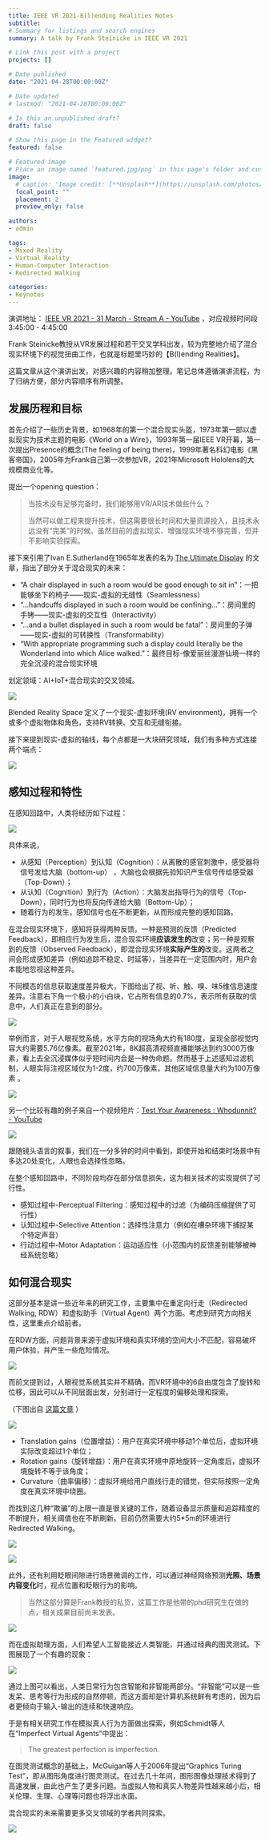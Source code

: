 ```yaml
---
title: IEEE VR 2021-B(l)ending Realities Notes
subtitle: 
# Summary for listings and search engines
summary: A talk by Frank Steinicke in IEEE VR 2021

# Link this post with a project
projects: []

# Date published
date: "2021-04-28T00:00:00Z"

# Date updated
# lastmod: "2021-04-28T00:00:00Z"

# Is this an unpublished draft?
draft: false

# Show this page in the Featured widget?
featured: false

# Featured image
# Place an image named `featured.jpg/png` in this page's folder and customize its options here.
image:
  # caption: 'Image credit: [**Unsplash**](https://unsplash.com/photos/CpkOjOcXdUY)'
  focal_point: ""
  placement: 2
  preview_only: false

authors:
- admin

tags:
- Mixed Reality
- Virtual Reality
- Human-Computer Interaction
- Redirected Walking

categories:
- Keynotes
---
```


演讲地址： [IEEE VR 2021 - 31 March - Stream A - YouTube](https://www.youtube.com/watch?v=Ds-h1J4MFMI) ，对应视频时间段 3:45:00 - 4:45:00

<!-- more -->

Frank Steinicke教授从VR发展过程和若干交叉学科出发，较为完整地介绍了混合现实环境下的视觉扭曲工作，也就是标题里巧妙的【B(l)ending Realities】。

这篇文章从这个演讲出发，对感兴趣的内容稍加整理。笔记总体遵循演讲流程，为了归纳方便，部分内容顺序有所调整。

## 发展历程和目标

首先介绍了一些历史背景，如1968年的第一个混合现实头盔，1973年第一部以虚拟现实为技术主题的电影《World on a Wire》，1993年第一届IEEE VR开幕，第一次提出Presence的概念(The feeling of being there)，1999年著名科幻电影《黑客帝国》，2005年为Frank自己第一次参加VR，2021年Microsoft Hololens的大规模商业化等。

提出一个opening question：

> 当技术没有足够完备时，我们能够用VR/AR技术做些什么？
>
> 当然可以做工程来提升技术，但这需要很长时间和大量资源投入，且技术永远没有“完美”的时候。虽然目前的虚拟现实、增强现实环境不够完善，但并不影响实验探索。

接下来引用了Ivan E.Sutherland在1965年发表的名为 [The Ultimate Display](https://my.eng.utah.edu/~cs6360/Readings/UltimateDisplay.pdf) 的文章，指出了部分关于混合现实的未来：

* “A chair displayed in such a room would be good enough to sit in”：一把能够坐下的椅子——现实-虚拟的无缝性（Seamlessness）
* “...handcuffs displayed in such a room would be confining...”：房间里的手铐——现实-虚拟的交互性（Interactivity）
* “...and a bullet displayed in such a room would be fatal”：房间里的子弹——现实-虚拟的可转换性（Transformability）
* “With appropriate programming such a display could literally be the Wonderland into which Alice walked.”：最终目标-像爱丽丝漫游仙境一样的完全沉浸的混合现实环境

划定领域：AI+IoT+混合现实的交叉领域。

![](https://github.com/HusterHope/blogimage/raw/master/20210428-1.png)

Blended Reality Space 定义了一个现实-虚拟环境(RV environment)，拥有一个或多个虚拟物体和角色，支持RV转换、交互和无缝衔接。

接下来提到现实-虚拟的轴线，每个点都是一大块研究领域，我们有多种方式连接两个端点：

![](https://github.com/HusterHope/blogimage/raw/master/20210428-2.png)

## 感知过程和特性

在感知回路中，人类将经历如下过程：

![](https://github.com/HusterHope/blogimage/raw/master/20210428-3.png)

具体来说，

* 从感知（Perception）到认知（Cognition）：从离散的感官刺激中，感受器将信号发给大脑（bottom-up） ，大脑也会根据先验知识产生信号传给感受器（Top-Down）；
* 从认知（Cognition）到行为（Action）：大脑发出指导行为的信号（Top-Down），同时行为也将反向传递给大脑（Bottom-Up）；
* 随着行为的发生，感知信号也在不断更新，从而形成完整的感知回路。

在混合现实环境下，感知将获得两种反馈。一种是预测的反馈（Predicted Feedback），即相应行为发生后，混合现实环境**应该发生的**改变；另一种是观察到的反馈（Observed Feedback），即混合现实环境**实际产生的**改变。这两者之间会形成感知差异（例如追踪不稳定、时延等），当差异在一定范围内时，用户会本能地忽视这种差异。

不同模态的信息获取速度差异极大，下图给出了视、听、触、嗅、味5维信息速度差异。注意右下角一个极小的小白块，它占所有信息的0.7%，表示所有获取的信息中，人们真正在意到的部分。

![](https://github.com/HusterHope/blogimage/raw/master/20210428-4.png)

举例而言，对于人眼视觉系统，水平方向的视场角大约有180度，呈现全部视觉内容大约需要5.76亿像素。截至2021年，8K超高清视频直播能够达到约3000万像素，看上去全沉浸媒体似乎短时间内会是一种伪命题。然而基于上述感知过滤机制，人眼实际注视区域仅为1-2度，约700万像素，其他区域信息量大约为100万像素 。

![](https://github.com/HusterHope/blogimage/raw/master/20210428-5.png)

另一个比较有趣的例子来自一个视频短片：[Test Your Awareness : Whodunnit? - YouTube](https://www.youtube.com/watch?v=ubNF9QNEQLA) 

![](https://github.com/HusterHope/blogimage/raw/master/20210428-6.png)

跟随镜头语言的叙事，我们在一分多钟的时间中看到，即使开始和结束时场景中有多达20处变化，人眼也会选择性忽略。

在整个感知回路中，不同阶段均存在部分信息损失，这为相关技术的实现提供了可行性。

* 感知过程中-Perceptual Filtering：感知过程中的过滤（为编码压缩提供了可行性）
* 认知过程中-Selective Attention：选择性注意力（例如在嘈杂环境下捕捉某个特定声音）
* 行动过程中-Motor Adaptation：运动适应性（小范围内的反馈差别能够被神经系统忽略）

## 如何混合现实

这部分基本是讲一些近年来的研究工作，主要集中在重定向行走（Redirected Walking, RDW）和虚拟助手（Virtual Agent）两个方面。考虑到研究方向相关性，这里重点介绍前者。

在RDW方面，问题背景来源于虚拟环境和真实环境的空间大小不匹配，容易破坏用户体验，并产生一些危险情况。

![](https://github.com/HusterHope/blogimage/raw/master/20210428-7.png)

而前文提到过，人眼视觉系统其实并不精确，而VR环境中的6自由度包含了旋转和位移，因此可以从不同层面出发，分别进行一定程度的偏移处理和探索。

（下图出自 [这篇文章](https://zhuanlan.zhihu.com/p/33467983) ）

![](https://github.com/HusterHope/blogimage/raw/master/20210428-8.png)

* Translation gains（位置增益）：用户在真实环境中移动1个单位后，虚拟环境实际改变超过1个单位；
* Rotation gains（旋转增益）：用户在真实环境中原地旋转一定角度后，虚拟环境旋转不等于该角度；
* Curvature（曲率偏移）：虚拟环境给用户直线行走的错觉，但实际按照一定角度在真实环境中绕圈。

而找到这几种“欺骗”的上限一直是很关键的工作，随着设备显示质量和追踪精度的不断提升，相关阈值也在不断刷新。目前仍然需要大约5*5m的环境进行Redirected Walking。

![](https://github.com/HusterHope/blogimage/raw/master/20210428-9.png)

![](https://github.com/HusterHope/blogimage/raw/master/20210428-10.png)

此外，还有利用眨眼间隙进行场景微调的工作，可以通过神经网络预测**光照、场景内容变化**时，视点位置和眨眼行为的影响。

> 当然这部分算是Frank教授的私货，这篇工作是他带的phd研究生在做的点，相关成果目前尚未发表。

![](https://github.com/HusterHope/blogimage/raw/master/20210428-11.png)



而在虚拟助理方面，人们希望人工智能接近人类智能，并通过经典的图灵测试。下图展现了一个有趣的现象：

![](https://github.com/HusterHope/blogimage/raw/master/20210428-12.png)

通过上图可以看出，人类日常行为包含智能和非智能两部分。“非智能”可以是一些发呆、思考等行为形成的自然停顿，而这方面却是计算机系统鲜有考虑的，因为后者更倾向于输入-输出的连续和快速响应。

于是有相关研究工作在模拟真人行为方面做出探索，例如Schmidt等人在“Imperfect Virtual Agents”中提出：

> The greatest perfection is imperfection.

在图灵测试概念的基础上，McGuigan等人于2006年提出“Graphics Turing Test”，即从图形角度进行图灵测试。在过去几十年间，图形图像处理技术得到了高速发展，由此也产生了更多问题。当虚拟人物和真实人物差异性越来越小后，相关伦理、生理、心理等问题也将浮出水面。

混合现实的未来需要更多交叉领域的学者共同探索。

![](https://github.com/HusterHope/blogimage/raw/master/20210428-13.png)